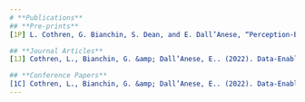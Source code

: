 ```yaml
---
# **Publications**
## **Pre-prints**
[1P] L. Cothren, G. Bianchin, S. Dean, and E. Dall’Anese, “Perception-Based Sampled-Data Optimization of Dynamical Systems.” arXiv, Nov. 17, 2022. Accessed: Feb. 08, 2023. [Online]. Available: http://arxiv.org/abs/2211.10020 (Under review for IFAC 2023). 

## **Journal Articles**
[1J] Cothren, L., Bianchin, G. &amp; Dall’Anese, E.. (2022). Data-Enabled Gradient Flow as Feedback Controller: Regulation of Linear Dynamical Systems to Minimizers of Unknown Functions. <i>Proceedings of The 4th Annual Learning for Dynamics and Control Conference</i>, in <i>Proceedings of Machine Learning Research</i> 168:234-247 Available from https://proceedings.mlr.press/v168/cothren22a.html.

## **Conference Papers**
[1C] Cothren, L., Bianchin, G. &amp; Dall’Anese, E.. (2022). Data-Enabled Gradient Flow as Feedback Controller: Regulation of Linear Dynamical Systems to Minimizers of Unknown Functions. <i>Proceedings of The 4th Annual Learning for Dynamics and Control Conference</i>, in <i>Proceedings of Machine Learning Research</i> 168:234-247 Available from https://proceedings.mlr.press/v168/cothren22a.html. -->
---
```

